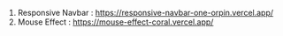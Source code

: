 1. Responsive Navbar : https://responsive-navbar-one-orpin.vercel.app/
2. Mouse Effect : https://mouse-effect-coral.vercel.app/
